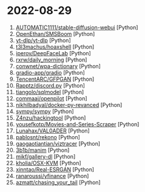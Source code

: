 # 2022-08-29

1. [AUTOMATIC1111/stable-diffusion-webui](https://github.com/AUTOMATIC1111/stable-diffusion-webui "Stable Diffusion web UI") [Python]
2. [OpenEthan/SMSBoom](https://github.com/OpenEthan/SMSBoom "短信轰炸/短信测压/ | 一个健壮免费的python短信轰炸程序，专门炸坏蛋蛋，百万接口，多线程全自动添加有效接口，支持异步协程百万并发，全免费的短信轰炸工具！！hongkonger开发全网首发！！") [Python]
3. [yt-dlp/yt-dlp](https://github.com/yt-dlp/yt-dlp "A youtube-dl fork with additional features and fixes") [Python]
4. [t3l3machus/hoaxshell](https://github.com/t3l3machus/hoaxshell "An unconventional Windows reverse shell, currently undetected by Microsoft Defender and various other AV solutions, solely based on http(s) traffic.") [Python]
5. [iperov/DeepFaceLab](https://github.com/iperov/DeepFaceLab "DeepFaceLab is the leading software for creating deepfakes.") [Python]
6. [rxrw/daily_morning](https://github.com/rxrw/daily_morning "给别人家的女朋友发早安") [Python]
7. [conwnet/wpa-dictionary](https://github.com/conwnet/wpa-dictionary "WPA/WPA2 密码字典，用于 wifi 密码暴力破解") [Python]
8. [gradio-app/gradio](https://github.com/gradio-app/gradio "Create UIs for your machine learning model in Python in 3 minutes") [Python]
9. [TencentARC/GFPGAN](https://github.com/TencentARC/GFPGAN "GFPGAN aims at developing Practical Algorithms for Real-world Face Restoration.") [Python]
10. [Rapptz/discord.py](https://github.com/Rapptz/discord.py "An API wrapper for Discord written in Python.") [Python]
11. [tiangolo/sqlmodel](https://github.com/tiangolo/sqlmodel "SQL databases in Python, designed for simplicity, compatibility, and robustness.") [Python]
12. [commaai/openpilot](https://github.com/commaai/openpilot "openpilot is an open source driver assistance system. openpilot performs the functions of Automated Lane Centering and Adaptive Cruise Control for over 200 supported car makes and models.") [Python]
13. [nikhilbadyal/docker-py-revanced](https://github.com/nikhilbadyal/docker-py-revanced "One Click Python util to build all Revanced apps") [Python]
14. [sympy/sympy](https://github.com/sympy/sympy "A computer algebra system written in pure Python") [Python]
15. [Z4nzu/hackingtool](https://github.com/Z4nzu/hackingtool "ALL IN ONE Hacking Tool For Hackers") [Python]
16. [yousefkotp/Movies-and-Series-Scraper](https://github.com/yousefkotp/Movies-and-Series-Scraper "A console application to scrape a valid watching links for any movie or series with exact season and episode number, you can also download a whole season with one click.") [Python]
17. [Lunahax/VAL0ADER](https://github.com/Lunahax/VAL0ADER "VAL0ADER is a VALORANT Cheetloader which comes with A1mbot, ESP, Visual Modifiers and more.") [Python]
18. [pablosnt/rekono](https://github.com/pablosnt/rekono "Execute full pentesting processes combining multiple hacking tools automatically") [Python]
19. [gaogaotiantian/viztracer](https://github.com/gaogaotiantian/viztracer "VizTracer is a low-overhead logging/debugging/profiling tool that can trace and visualize your python code execution.") [Python]
20. [3b1b/manim](https://github.com/3b1b/manim "Animation engine for explanatory math videos") [Python]
21. [mikf/gallery-dl](https://github.com/mikf/gallery-dl "Command-line program to download image galleries and collections from several image hosting sites") [Python]
22. [kholia/OSX-KVM](https://github.com/kholia/OSX-KVM "Run macOS on QEMU/KVM. With OpenCore + Big Sur + Monterey support now! Only commercial (paid) support is available now to avoid spammy issues. No Mac system is required.") [Python]
23. [xinntao/Real-ESRGAN](https://github.com/xinntao/Real-ESRGAN "Real-ESRGAN aims at developing Practical Algorithms for General Image/Video Restoration.") [Python]
24. [ranaroussi/yfinance](https://github.com/ranaroussi/yfinance "Download market data from Yahoo! Finance's API") [Python]
25. [azmatt/chasing_your_tail](https://github.com/azmatt/chasing_your_tail "Tool for using wireless signals to see if you're being followed.") [Python]
